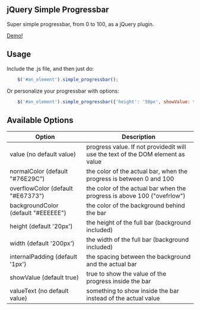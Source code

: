 jQuery Simple Progressbar
-------------------------

Super simple progressbar, from 0 to 100, as a jQuery plugin.

[Demo!](https://cdn.rawgit.com/machinalis/jquery_simple_progressbar/master/demo.html)

Usage
-----

Include the .js file, and then just do:

```javascript
    $('#an_element').simple_progressbar();
```

Or personalize your progressbar with options:

```javascript
    $('#an_element').simple_progressbar({'height': '50px', showValue: false, value: 75});
```

Available Options
-----------------


| Option                              | Description                                                                     |
| ----------------------------------- | ------------------------------------------------------------------------------- |
| value (no default value)            | progress value. If not providedit will use the text of the DOM element as value |
| normalColor (default "#76E29C")     | the color of the actual bar, when the progress is between 0 and 100             |
| overflowColor (default "#E67373")   | the color of the actual bar when the progress is above 100 ("ovefrlow")         |
| backgroundColor (default "#EEEEEE") | the color of the background behind the bar                                      |
| height (default '20px')             | the height of the full bar (background included)                                |
| width (default '200px')             | the width of the full bar (background included)                                 |
| internalPadding (default '1px')     | the spacing between the background and the actual bar                           |
| showValue (default true)            | true to show the value of the progress inside the bar                           |
| valueText (no default value)        | something to show inside the bar instead of the actual value                    |
